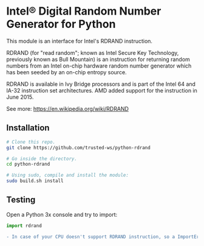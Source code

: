 # Intel® Digital Random Number Generator for Python

This module is an interface for Intel's RDRAND instruction.

RDRAND (for "read random"; known as Intel Secure Key Technology, previously known as Bull Mountain) is an instruction for returning random numbers
from an Intel on-chip hardware random number generator which has been seeded by an on-chip entropy source.

RDRAND is available in Ivy Bridge processors and is part of the Intel 64 and IA-32 instruction set architectures. AMD added support for the instruction in June 2015.

See more: https://en.wikipedia.org/wiki/RDRAND

## Installation
```sh
# Clone this repo.
git clone https://github.com/trusted-ws/python-rdrand

# Go inside the directory.
cd python-rdrand

# Using sudo, compile and install the module:
sudo build.sh install
```
## Testing
Open a Python 3x console and try to import:
```python
import rdrand
```
```diff
- In case of your CPU doesn't support RDRAND instruction, so a ImportError will be raised. -
``` 
